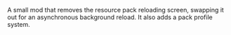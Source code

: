 A small mod that removes the resource pack reloading screen, swapping it out for an asynchronous background reload. It also adds a pack profile system.
